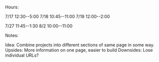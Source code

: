 Hours:

7/17 12:30--5:00
7/18 10:45--11:00
7/19 12:00--2:00

7/27 11:45--1:30
8/2  10:00--11:00












Notes:

  Idea: Combine projects into different sections of same page in some way.
  Upsides: More information on one page, easier to build
  Downsides: Lose individual URLs?
